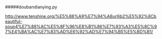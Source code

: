 #####doubandianying.py

http://www.tenshine.org/%E5%88%A9%E7%94%A8urllib2%E5%92%8Cbeautiful-soup4%E7%88%AC%E5%8F%96%E8%B1%86%E7%93%A3%E5%8C%97%E4%BA%AC%E7%83%AD%E6%92%AD%E7%94%B5%E5%BD%B1/
